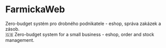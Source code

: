 # FarmickaWeb
Zero-budget systém pro drobného podnikatele - eshop, správa zakázek a zásob.\
:gb: Zero-budget system for a small business - eshop, order and stock management.
